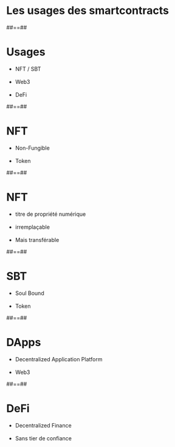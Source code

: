 <!-- .slide: class="transition bg-white" -->

# Les usages des smartcontracts

##==##

# Usages

- NFT / SBT
<br><br>
- Web3
<br><br>
- DeFi

##==##

# NFT

- Non-Fungible
<br><br>
- Token

##==##

# NFT

- titre de propriété numérique
<br><br>
- irremplaçable
<br><br>
- Mais transférable

##==##

# SBT

- Soul Bound
<br><br>
- Token

##==##

# DApps

- Decentralized Application Platform
<br><br>
- Web3

##==##

# DeFi

- Decentralized Finance
<br><br>
- Sans tier de confiance